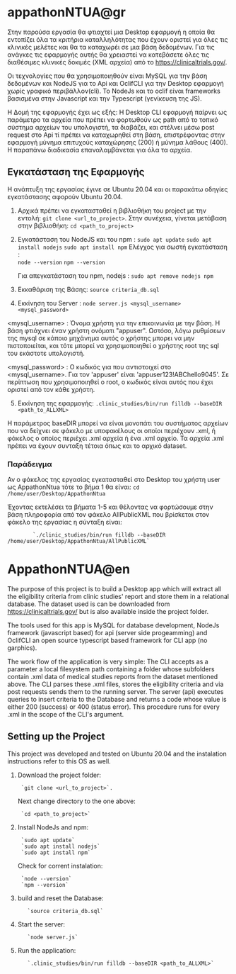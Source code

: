 # appathonNTUA@gr

Στην παρούσα εργασία θα φτιαχτεί μια Desktop εφαρμογή η οποία θα εντοπίζει όλα τα κριτήρια καταλληλότητας που έχουν οριστεί για όλες τις κλινικές μελέτες και θα τα καταχωρέι σε μια βάση δεδομένων. Για τις ανάγκες τις εφαρμογής αυτής θα χρειαστεί να κατεβάσετε όλες τις διαθέσιμες κλινικές δοκιμές (XML αρχεία) από το https://clinicaltrials.gov/. 

Οι τεχνολογίες που θα χρησιμοποιηθούν είναι MySQL για την βάση δεδομένων και NodeJS για το Api και OclifCLI για την Desktop εφαρμογή χωρίς γραφικό περιβάλλον(cli). Το NodeJs και το oclif είναι frameworks βασισμένα στην Javascript και την Typescript (γενίκευση της JS).

Η Δομή της εφαρμογής έχει ως εξής: Η Desktop CLI εφαρμογή παίρνει ως παράμετρο τα αρχεία που πρέπει να φορτωθούν ως path από το τοπικό σύστημα αρχείων του υπολογιστή, τα διαβάζει, και στέλνει μέσω post request στο Api τί πρέπει να καταχωρηθεί στη βάση, επιστρέφοντας στην εφαρμογή μύνημα επιτυχούς καταχώρησης (200) ή μύνημα λάθους (400). Η παραπάνω διαδικασία επαναλαμβάνεται για όλα τα αρχεία. 

## Εγκατάσταση της Εφαρμογής

Η  ανάπτυξη της εργασίας έγινε σε Ubuntu 20.04 και οι παρακάτω οδηγίες εγκατάστασης αφορούν Ubuntu 20.04.
1) Αρχικά πρέπει να εγκατασταθεί η βιβλιοθήκη του project με την εντολή: 
			`git clone <url_to_project>`. 
   Στην συνέχεια, γίνεται μετάβαση στην βιβλιοθήκη:
   			`cd <path_to_project>`
2) Εγκατάσταση του NodeJS και του npm : 
			`sudo apt update`
			`sudo apt install nodejs`
			`sudo apt install npm`
   Ελέγχος για σωστή εγκατάσταση :	
   			`node --version`
   			`npm --version`

   Για απεγκατάσταση του npm, nodejs : 
   			`sudo apt remove nodejs npm`

3) Εκκαθάριση της Βάσης:
			 `source criteria_db.sql`

4) Εκκίνηση του Server :
			`node server.js <mysql_username> <mysql_password>`
			
<mysql_username> : Όνομα χρήστη για την επικοινωνία με την βάση. Η βάση φτιάχνει έναν χρήστη ονόματι "appuser". Ωστόσο, λόγω ρυθμίσεων της mysql σε κάποιο μηχάνημα αυτός ο χρήστης μπορει να μην πιστοποιείται, και τότε  μπορεί να χρησιμοποιηθεί ο χρήστης root της sql του εκάστοτε υπολογιστή. 

<mysql_password> : Ο κωδικός για που αντιστοιχεί στο <mysql_username>. Για τον 'appuser' είναι 'appuser123!ABChello9045'. Σε περίπτωση που χρησιμοποιηθεί ο root, ο κωδικός είναι αυτός που έχει οριστεί από τον κάθε χρήστη.

5) Εκκίνηση της εφαρμογής:
			`.clinic_studies/bin/run filldb --baseDIR <path_to_ALLXML>`

Η παράμετρος baseDIR μπορεί να είναι μονοπάτι του συστήματος αρχείων που να δείχνει σε φάκελο με υποφακέλους οι οποίοι περιέχουν .xml, ή φάκελος ο οποίος περιέχει .xml αρχεία ή ένα  .xml αρχείο.  Τα αρχεία .xml πρέπει να έχουν συνταξη τέτοια όπως και το αρχικό dataset.
   			 
### Παράδειγμα 
Αν ο φάκελος της εργασίας εγκατασταθεί στο Desktop του χρήστη user ως AppathonNtua τότε το βήμα 1 θα είναι:
			`cd /home/user/Desktop/AppathonNtua`
			
Έχοντας εκτελέσει τα βήματα 1-5 και θέλοντας να φορτώσουμε στην βάση πληροφορία από τον φάκελο AllPublicXML που βρίσkεται στον φάκελο της εργασίας η σύνταξη είναι:

			`./clinic_studies/bin/run filldb --baseDIR /home/user/Desktop/AppathonNtua/AllPublicXML`

# AppathonNTUA@en

The purpose of this project is to build a Desktop app which will extract all the eligibility criteria from clinic studies' report and store them in a relational database. The dataset used is can be downloaded from https://clinicaltrials.gov/ but is also available inside the project folder.

The tools used for this app is MySQL for database development, NodeJs framework (javascript based) for api (server side progeamming) and OclifCLI an open source typescript based framework for CLI app (no garphics).

The work flow of the application is very simple: The CLI accepts as a parameter a local filesystem path containing a folder whose subfolders contain .xml data of medical studies reports from the dataset mentioned above. The CLI parses these .xml files, stores the eligibility criteria and via post requests sends them to the running server. The server (api) executes queries to insert criteria to the Database and returns a code whose value is either 200 (success) or 400 (status error). This procedure runs for every .xml  in the scope of the CLI's argument.

## Setting up the Project

This project was developed and tested on Ubuntu 20.04 and the instalation instructions refer to this OS as well.
1) Download the project folder: 

		`git clone <url_to_project>`.
		 
   Next change directory to the one above: 
   
   		`cd <path_to_project>`
   		
2) Install NodeJs and npm:


		`sudo apt update`
		`sudo apt install nodejs`
		`sudo apt install npm`
		
   Check for corrent instalation: 
   
   		`node --version`
   		`npm --version`
		 
3) build and reset the Database: 

		  `source criteria_db.sql`
		  
4) Start the server:

		  `node server.js`
		  
5) Run the application:

		  `.clinic_studies/bin/run filldb --baseDIR <path_to_ALLXML>`
		  

		

    					
